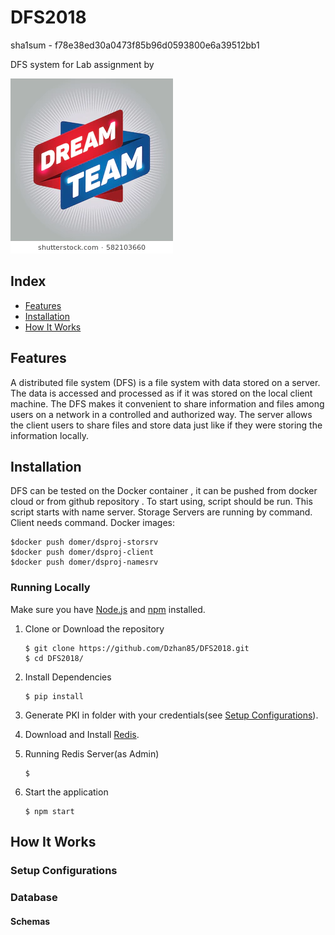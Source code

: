 # DFS2018


sha1sum - f78e38ed30a0473f85b96d0593800e6a39512bb1 

DFS system for Lab assignment by


![Screenshot](https://github.com/Dzhan85/DFS2018/blob/master/dream-team-arrow-tag-sign-260nw-582103660.jpg)

## Index
+ [Features](#features)
+ [Installation](#installation)
+ [How It Works](#how-it-works)


## Features<a name="features"></a>
A distributed file system (DFS) is a file system with data stored on a server. The data is accessed and processed as if it was stored on the local client machine. The DFS makes it convenient to share information and files among users on a network in a controlled and authorized way. The server allows the client users to share files and store data just like if they were storing the information locally.



## Installation<a name="installation"></a>

 DFS can be tested on the Docker container , it can be pushed from docker cloud or from github repository . To start using,    script should be run. This script starts  with name server. Storage Servers are running by   command. Client needs   command.
Docker images:
```
$docker push domer/dsproj-storsrv
$docker push domer/dsproj-client
$docker push domer/dsproj-namesrv
````



### Running Locally
Make sure you have [Node.js](https://nodejs.org/) and [npm](https://www.npmjs.com/) installed.

1. Clone or Download the repository

	```
	$ git clone https://github.com/Dzhan85/DFS2018.git
	$ cd DFS2018/
	```
2. Install Dependencies

	```
	$ pip install
	```
2. Generate PKI in folder  with your credentials(see [Setup Configurations](#configurations)).
3. Download and Install [Redis](http://redis.io/download).
4. Running Redis Server(as Admin)

	```
	$ 
	``` 
5. Start the application

	```
	$ npm start
	```





## How It Works<a name="how-it-works"></a>



### Setup Configurations<a name="configurations"></a>







### Database<a name="database"></a>


#### Schemas

###




